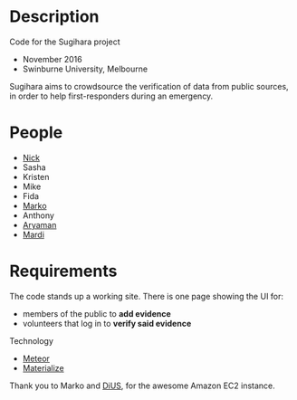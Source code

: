 Description
===========
Code for the Sugihara project
- November 2016
- Swinburne University, Melbourne

Sugihara aims to crowdsource the verification of data from
public sources, in order to help first-responders during an
emergency.


People
======
- [Nick](https://au.linkedin.com/in/nick-williams-7a941168)
- Sasha
- Kristen
- Mike
- Fida
- [Marko](https://github.com/MarkoDiUS)
- Anthony
- [Aryaman](https://www.linkedin.com/in/aryaman-pandav)
- [Mardi](https://github.com/ma-al)

Requirements
============
The code stands up a working site. There is one page showing the UI for:
- members of the public to **add evidence**
- volunteers that log in to **verify said evidence**

Technology
- [Meteor](https://www.meteor.com/)
- [Materialize](http://materializecss.com)

Thank you to Marko and [DiUS](http://dius.com.au), for the
awesome Amazon EC2 instance.
